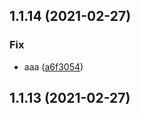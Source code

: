 ## 1.1.14 (2021-02-27)


### Fix

* aaa ([a6f3054](https://github.com/ljourm/sandbox/commit/a6f3054320f27df7af94074cbd9b1c222b35f73d))

## 1.1.13 (2021-02-27)

